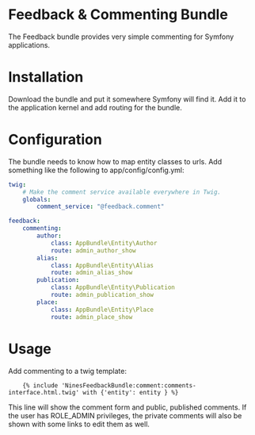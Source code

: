 Feedback & Commenting Bundle
============================

The Feedback bundle provides very simple commenting for Symfony 
applications.

Installation
============

Download the bundle and put it somewhere Symfony will find it. Add it
to the application kernel and add routing for the bundle.

Configuration
=============

The bundle needs to know how to map entity classes to urls. Add something
like the following to app/config/config.yml:

```yaml
twig:
    # Make the comment service available everywhere in Twig.
    globals:
        comment_service: "@feedback.comment"

feedback:
    commenting:
        author:
            class: AppBundle\Entity\Author
            route: admin_author_show
        alias:
            class: AppBundle\Entity\Alias
            route: admin_alias_show
        publication:
            class: AppBundle\Entity\Publication
            route: admin_publication_show
        place:
            class: AppBundle\Entity\Place
            route: admin_place_show
```

Usage
=====

Add commenting to a twig template:

```twig
    {% include 'NinesFeedbackBundle:comment:comments-interface.html.twig' with {'entity': entity } %}                            
```

This line will show the comment form and public, published comments. If the user
has ROLE_ADMIN privileges, the private comments will also be shown with some 
links to edit them as well.